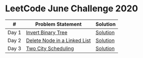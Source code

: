 # LeetCode June Challenge 2020


| #             | Problem Statement| Solution|
| ----- | ------------- | ------------- |
| Day 1  | [Invert Binary Tree](https://leetcode.com/problems/invert-binary-tree/)  | [Solution](https://github.com/rohitkumar-rk/Problem-Solving/blob/master/LeetCode/June%20Challenge/1.%20Invert%20Binary%20Tree/Solution.java) |
| Day 2  | [Delete Node in a Linked List](https://leetcode.com/problems/delete-node-in-a-linked-list/)  | [Solution](https://github.com/rohitkumar-rk/Problem-Solving/blob/master/LeetCode/June%20Challenge/2.%20Delete%20Node%20in%20a%20Linked%20List/Solution.java) |
| Day 3 | [Two City Scheduling](https://leetcode.com/problems/two-city-scheduling/) | [Solution](https://github.com/rohitkumar-rk/Problem-Solving/tree/master/LeetCode/June%20Challenge/3.%20Two%20City%20Scheduling) |
